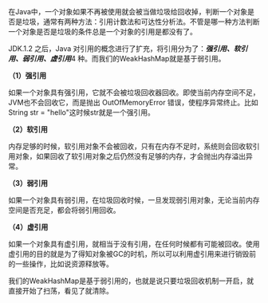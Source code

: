 在Java中，一个对象如果不再被使用就会被当做垃圾给回收掉，判断一个对象是否是垃圾，通常有两种方法：引用计数法和可达性分析法。不管是哪一种方法判断一个对象是否是垃圾的条件总是一个对象的引用是都没有了。

JDK.1.2 之后，Java 对引用的概念进行了扩充，将引用分为了：***强引用、软引用、弱引用、虚引用***4 种。而我们的WeakHashMap就是基于弱引用。

**（1）强引用**

如果一个对象具有强引用，它就不会被垃圾回收器回收。即使当前内存空间不足，JVM也不会回收它，而是抛出 OutOfMemoryError 错误，使程序异常终止。比如String str = "hello"这时候str就是一个强引用。

**（2）软引用**

内存足够的时候，软引用对象不会被回收，只有在内存不足时，系统则会回收软引用对象，如果回收了软引用对象之后仍然没有足够的内存，才会抛出内存溢出异常。

**（3）弱引用**

如果一个对象具有弱引用，在垃圾回收时候，一旦发现弱引用对象，无论当前内存空间是否充足，都会将弱引用回收。

**（4）虚引用**

如果一个对象具有虚引用，就相当于没有引用，在任何时候都有可能被回收。使用虚引用的目的就是为了得知对象被GC的时机，所以可以利用虚引用来进行销毁前的一些操作，比如说资源释放等。

我们的WeakHashMap是基于弱引用的，也就是说只要垃圾回收机制一开启，就直接开始了扫荡，看见了就清除。

